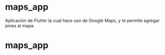 # maps_app

Aplicación de Flutter la cual hace uso de Google Maps, y te permite agregar pines al mapa.

# maps_app
